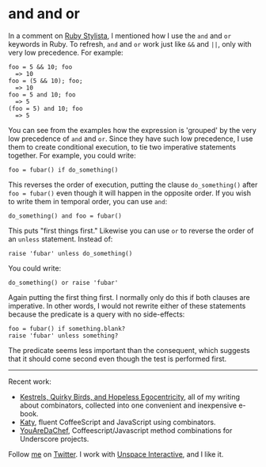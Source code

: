 and and or
===

In a comment on [Ruby Stylista](http://www.pathf.com/blogs/2008/10/ruby-stylista/), I mentioned how I use the `and` and `or` keywords in Ruby. To refresh, `and` and `or` work just like `&&` and `||`, only with very low precedence. For example:

	foo = 5 && 10; foo
	  => 10
	foo = (5 && 10); foo;
	  => 10
	foo = 5 and 10; foo
	  => 5
	(foo = 5) and 10; foo
	  => 5

You can see from the examples how the expression is 'grouped' by the very low precedence of `and` and `or`. Since they have such low precedence, I use them to create conditional execution, to tie two imperative statements together. For example, you could write:

	foo = fubar() if do_something()

This reverses the order of execution, putting the clause `do_something()` after `foo = fubar()` even though it will happen in the opposite order. If you wish to write them in temporal order, you can use `and`:

	do_something() and foo = fubar()

This puts "first things first." Likewise you can use `or` to reverse the order of an `unless` statement. Instead of:

	raise 'fubar' unless do_something()

You could write:

	do_something() or raise 'fubar'

Again putting the first thing first. I normally only do this if both clauses are imperative. In other words, I would not rewrite either of these statements because the predicate is a query with no side-effects:

	foo = fubar() if something.blank?
	raise 'fubar' unless something?

The predicate seems less important than the consequent, which suggests that it should come second even though the test is performed first.

---

Recent work:

* [Kestrels, Quirky Birds, and Hopeless Egocentricity](http://leanpub.com/combinators), all of my writing about combinators, collected into one convenient and inexpensive e-book.
* [Katy](http://github.com/raganwald/Katy), fluent CoffeeScript and JavaScript using combinators.
* [YouAreDaChef](http://github.com/raganwald/YouAreDaChef), Coffeescript/Javascript method combinations for Underscore projects.

Follow [me](http://reginald.braythwayt.com) on [Twitter](http://twitter.com/raganwald). I work with [Unspace Interactive](http://unspace.ca), and I like it.